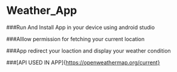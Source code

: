 # Weather_App

###Run And Install App in your device using android studio

###Alllow permission for fetching your current location

###App redirect your loaction and display your weather condition

###[API USED IN APP]{https://openweathermap.org/current}
